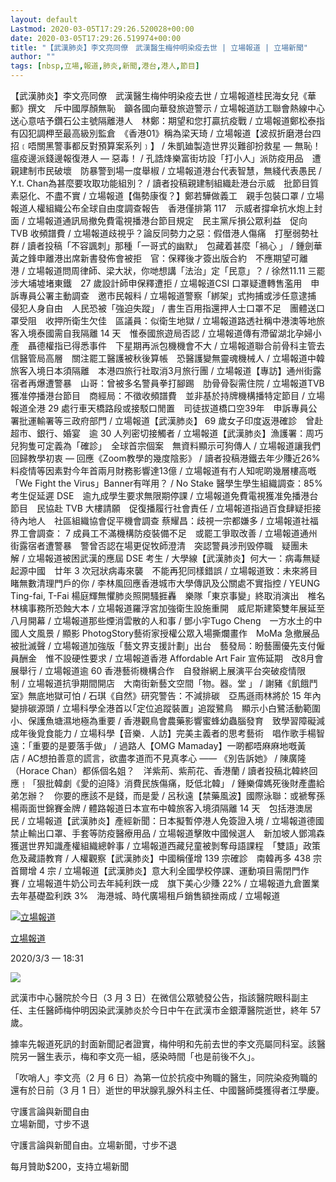 ```yaml
---
layout: default
Lastmod: 2020-03-05T17:29:26.520028+00:00
date: 2020-03-05T17:29:26.519974+00:00
title: "【武漢肺炎】李文亮同僚　武漢醫生梅仲明染疫去世 | 立場報道 | 立場新聞"
author: ""
tags: [nbsp,立場,報道,肺炎,新聞,港台,港人,節目]
---
```


【武漢肺炎】李文亮同僚　武漢醫生梅仲明染疫去世 / 立場報道桂民海女兒《華郵》撰文　斥中國厚顏無恥　籲各國向華發旅遊警示 / 立場報道訪工聯會熱線中心　送心意咭予鑽石公主號隔離港人　林鄭：期望和您打贏抗疫戰 / 立場報道鄭松泰指有囚犯調柙至最高級別監倉　《香港01》稱為梁天琦 / 立場報道【波叔折磨港台四招﹝唔關黑警事都反對預算案系列﹞】 / 朱凱廸製造世界災難卻扮救星 — 無恥！　瘟疫邊派錢邊報復港人 — 惡毒！ / 孔誥烽樂富街坊設「打小人」派防疫用品　遭親建制市民破壞　防暴警到場一度舉椒 / 立場報道港台代表智慧，無綫代表愚民 /  Y.t. Chan為甚麼要攻取功能組別？ / 讀者投稿親建制組織赴港台示威　批節目質素惡化、不盡不實 / 立場報道【傷勢康復？】鄭若驊做義工　親手包裝口罩 / 立場報道人權組織公布全球自由度調查報告　香港僅排第 117　示威者撐傘抗水炮上封面 / 立場報道通訊局撤免費電視播港台節目規定　民主黨斥損公眾利益　促向 TVB 收頻譜費 / 立場報道歧視乎？論反同勢力之惡：假借港人傷痛　打壓弱勢社群 / 讀者投稿「不容諷刺」那種「一哥式的幽默」　包藏着甚麼「禍心 」 / 鍾劍華黃之鋒申離港出席新書發佈會被拒　官：保釋後才簽出版合約　不應期望可離港 / 立場報道問周律師、梁大狀，你哋想講「法治」定「民意」？ / 徐然11.11 三罷涉大埔墟堵東鐵　27 歲設計師申保釋遭拒 / 立場報道CSI 口罩疑遭轉售濫用　申訴專員公署主動調查　邀市民報料 / 立場報道警察「綁架」式拘捕或涉任意逮捕　侵犯人身自由　人民恐被「強迫失蹤」 / 書生百用指還押人士口罩不足　團體送口罩受阻　收押所衛生欠佳　區議員：似衛生地獄 / 立場報道路透社稱中港澳等地旅客入境泰國需自我隔離 14 天　惟泰國旅遊局否認 / 立場報道傳有滯留湖北孕婦小產　聶德權指已得悉事件　下星期再派包機機會不大 / 立場報道聯合前骨科主管去信醫管局高層　關注罷工醫護被秋後算帳　恐醫護變無靈魂機械人 / 立場報道中韓旅客入境日本須隔離　本港四旅行社取消3月旅行團 / 立場報道【專訪】通州街露宿者再爆遭警暴　山哥：曾被多名警員拳打腳踢　肋骨骨裂需住院 / 立場報道TVB 獲准停播港台節目　商經局：不徵收頻譜費　並非基於持牌機構播特定節目 / 立場報道全港 29 處行車天橋路段或接駁口閒置　司徒拔道橋口空39年　申訴專員公署批運輸署等三政府部門 / 立場報道【武漢肺炎】 69 歲女子印度返港確診　曾赴超市、銀行、婚宴　逾 30 人列密切接觸者 / 立場報道【武漢肺炎】漁護署：周巧兒狗隻可定義為「確診」　全球首宗個案　無資料顯示可狗傳人 / 立場報道讓我們回歸教學初衷 — 回應《Zoom教學的幾度陰影》 / 讀者投稿港鐵去年少賺近26%　料疫情等因素對今年首兩月財務影響達13億 / 立場報道有冇人知呢啲幾層樓高嘅「We Fight the Virus」Banner有咩用？ / No Stake 醫學生學生組織調查：85% 考生促延遲 DSE　逾九成學生要求無限期停課 / 立場報道免費電視獲准免播港台節目　民協赴 TVB 大樓請願　促復播履行社會責任 / 立場報道指過百食肆疑拒接待內地人　社區組織協會促平機會調查 蔡耀昌：歧視一宗都嫌多 / 立場報道社福界工會調查： 7 成員工不滿機構防疫裝備不足　或罷工爭取改善 / 立場報道通州街露宿者遭警暴　警曾否認在場更促牧師澄清　突認警員涉刑毁停職　疑團未解 / 立場報道被困武漢的應屆 DSE 考生 / 大學線【武漢肺炎】何大一：病毒無疑起源中國　廿年 3 次冠狀病毒來襲　不能再犯同樣錯誤 / 立場報道致：未來將目睹無數清理門戶的你 / 李林風回應香港城市大學傳訊及公關處不實指控 / YEUNG Ting-fai, T-Fai 楊庭輝無懼肺炎照開騷捱轟　樂隊「東京事變」終取消演出　椎名林檎事務所恐蝕大本 / 立場報道羅浮宮加強衛生設施重開　威尼斯建築雙年展延至八月開幕 / 立場報道那些煙消雲散的人和事 / 鄧小宇Tugo Cheng　一方水土的中國人文風景 / 顯影 PhotogStory藝術家授權公眾入場撕爛畫作　MoMa 急撤展品被批滅聲 / 立場報道加強版「藝文界支援計劃」出台　藝發局：盼藝團優先支付僱員酬金　惟不設硬性要求 / 立場報道香港 Affordable Art Fair 宣佈延期　改8月會展舉行 / 立場報道逾 60 香港藝術機構合作　自發辦網上展演平台突破疫情限制 / 立場報道抗爭期間開店　大南街新藝文空間「物。器。堂 」 / 謝豬《飢餓鬥室》無底地獄可怕 / 石琪《自然》研究警告：不減排碳　亞馬遜雨林將於 15 年內變排碳源頭 / 立場科學全港首以｢定位追蹤裝置」追蹤鷺鳥　顯示小白鷺活動範圍小、保護魚塘濕地極為重要 / 香港觀鳥會農藥影響蜜蜂幼蟲腦發育　致學習障礙減成年後覓食能力 / 立場科學【音樂．人訪】完美主義者的思考藝術　唱作歌手楊智遠：「重要的是要落手做」 / 過路人【OMG Mamaday】一啲都唔麻麻地嘅黃店 / AC想拍善意的謊言，欲盡孝道而不見真孝心 —— 《別告訴她》 / 陳廣隆（Horace Chan）都係個名姐？　洋紫荊、紫荊花、香港蘭 / 讀者投稿北韓終回應﹗「狠批韓劇《愛的迫降》消費民族傷痛，貶低北韓」 / 鍾樂偉媽死後財產盡給弟怎辦？　你要的應該不是錢，而是愛 / 呂秋遠【禁藥風波】國際泳聯：或褫奪孫楊兩面世錦賽金牌 / 體路報道日本宣布中韓旅客入境須隔離 14 天　包括港澳居民 / 立場報道【武漢肺炎】產經新聞：日本擬暫停港人免簽證入境 / 立場報道德國禁止輸出口罩、手套等防疫醫療用品 / 立場報道擊敗中國候選人　新加坡人鄧鴻森獲選世界知識產權組織總幹事 / 立場報道西藏兒童被剝奪母語課程　「雙語」政策危及藏語教育 / 人權觀察【武漢肺炎】中國稱僅增 139 宗確診　南韓再多 438 宗　首爾增 4 宗 / 立場報道【武漢肺炎】意大利全國學校停課、運動項目需閉門作賽 / 立場報道牛奶公司去年純利跌一成　旗下美心少賺 22% / 立場報道九倉置業去年基礎盈利跌 3%　海港城、時代廣場租戶銷售額挫兩成 / 立場報道

[![立場報道](https://cdn.thestandnews.com/media/photos/cache/LOGO_2KVfd_100x100crop.png)](/author/standnewsreport/)

[立場報道](/author/standnewsreport/)

2020/3/3 — 18:31

[![](https://cdn.thestandnews.com/media/photos/cache/Untitled-1-22_1kbXd_1200x0.png)](https://cdn.thestandnews.com/media/photos/cache/Untitled-1-22_1kbXd_1200x0.png)

武漢市中心醫院於今日（3 月 3 日）在微信公眾號發公告，指該醫院眼科副主任、主任醫師梅仲明因染武漢肺炎於今日中午在武漢市金銀潭醫院逝世，終年 57 歲。

據率先報道死訊的封面新聞記者證實，梅仲明和先前去世的李文亮屬同科室。該醫院另一醫生表示，梅和李文亮一組，感染時間「也是前後不久」。

「吹哨人」李文亮（2 月 6 日）為第一位於抗疫中殉職的醫生，同院染疫殉職的還有於日前（3 月 1 日）逝世的甲狀腺乳腺外科主任、中國醫師獎獲得者江學慶。

守護言論與新聞自由  
立場新聞，寸步不退

守護言論與新聞自由。立場新聞，寸步不退

每月贊助$200，支持立場新聞

